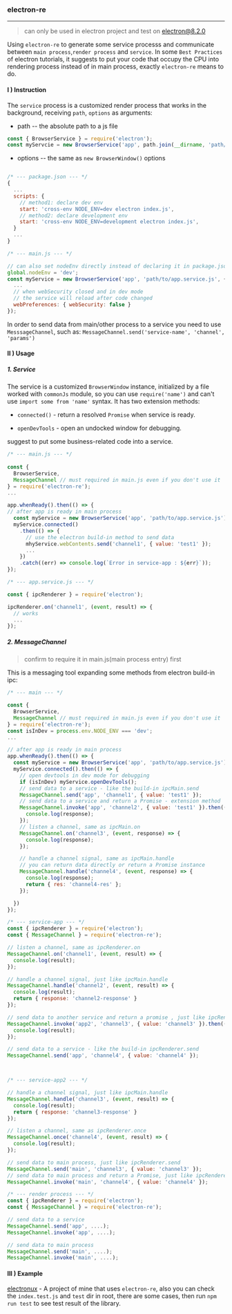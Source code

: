 ###  electron-re
---------------

> can only be used in electron project and test on electron@8.2.0

Using `electron-re` to generate some service processs and communicate between `main process`,`render process` and `service`. In some `Best Practices` of electron tutorials, it suggests to put your code that occupy the CPU into rendering process instead of in main process, exactly `electron-re` means to do.
#### I ) Instruction

The `service` process is a customized render process that works in the background, receiving `path`, `options` as arguments:

* path -- the absolute path to a js file
```js
const { BrowserService } = require('electron');
const myServcie = new BrowserService('app', path.join(__dirname, 'path/to/app.service.js'));
```

* options -- the same as `new BrowserWindow()` options
```js

/* --- package.json --- */
{
  ...
  scripts: {
    // method1: declare dev env
    start: 'cross-env NODE_ENV=dev electron index.js',
    // method2: declare development env
    start: 'cross-env NODE_ENV=development electron index.js',
  }
  ...
}

/* --- main.js --- */

// can also set nodeEnv directly instead of declaring it in package.json
global.nodeEnv = 'dev';
const myService = new BrowserService('app', 'path/to/app.service.js', {
  ...
  // when webSecurity closed and in dev mode
  // the service will reload after code changed
  webPreferences: { webSecurity: false }
});
```


In order to send data from main/other process to a service you need to use `MesssageChannel`, such as: `MessageChannel.send('service-name', 'channel', 'params')`

#### II ) Usage

##### 1. Service

The service is a customized `BrowserWindow` instance, initialized by a file worked with `commonJs` module, so you can use `require('name')` and can't use `import some from 'name'` syntax. It has two extension methods:

* `connected()` - return a resolved `Promise` when service is ready.

* `openDevTools` - open an undocked window for debugging.

suggest to put some business-related code into a service.

```js
/* --- main.js --- */
  
const { 
  BrowserService,
  MessageChannel // must required in main.js even if you don't use it
} = require('electron-re');
...

app.whenReady().then(() => {
// after app is ready in main process
  const myService = new BrowserService('app', 'path/to/app.service.js');
  myService.connected()
    .then(() => {
      // use the electron build-in method to send data
      mhyService.webContents.send('channel1', { value: 'test1' });
      ...
    })
    .catch((err) => console.log(`Error in service-app : ${err}`));
});
```

```js
/* --- app.service.js --- */

const { ipcRenderer } = require('electron');

ipcRenderer.on('channel1', (event, result) => {
  // works
  ...
});
```

##### 2. MessageChannel
> confirm to require it in main.js(main process entry) first

This is a messaging tool expanding some methods from electron build-in ipc:
```js
/* --- main --- */

const {
  BrowserService,
  MessageChannel // must required in main.js even if you don't use it
} = require('electron-re');
const isInDev = process.env.NODE_ENV === 'dev';
...

// after app is ready in main process
app.whenReady().then(() => {
  const myService = new BrowserService('app', 'path/to/app.service.js');
  myService.connected().then(() => {
    // open devtools in dev mode for debugging
    if (isInDev) myService.openDevTools();
    // send data to a service - like the build-in ipcMain.send
    MessageChannel.send('app', 'channel1', { value: 'test1' });
    // send data to a service and return a Promise - extension method
    MessageChannel.invoke('app', 'channel2', { value: 'test1' }).then((response) => {
      console.log(response);
    });
    // listen a channel, same as ipcMain.on
    MessageChannel.on('channel3', (event, response) => {
      console.log(response);
    });

    // handle a channel signal, same as ipcMain.handle
    // you can return data directly or return a Promise instance
    MessageChannel.handle('channel4', (event, response) => {
      console.log(response);
      return { res: 'channel4-res' };
    });

  })
});
```

```js
/* --- service-app --- */
const { ipcRenderer } = require('electron');
const { MessageChannel } = require('electron-re');

// listen a channel, same as ipcRenderer.on
MessageChannel.on('channel1', (event, result) => {
  console.log(result);
});

// handle a channel signal, just like ipcMain.handle
MessageChannel.handle('channel2', (event, result) => {
  console.log(result);
  return { response: 'channel2-response' }
});

// send data to another service and return a promise , just like ipcRenderer.invoke
MessageChannel.invoke('app2', 'channel3', { value: 'channel3' }).then((event, result) => {
  console.log(result);
});

// send data to a service - like the build-in ipcRenderer.send
MessageChannel.send('app', 'channel4', { value: 'channel4' });



/* --- service-app2 --- */

// handle a channel signal, just like ipcMain.handle
MessageChannel.handle('channel3', (event, result) => {
  console.log(result);
  return { response: 'channel3-response' }
});

// listen a channel, same as ipcRenderer.once
MessageChannel.once('channel4', (event, result) => {
  console.log(result);
});

// send data to main process, just like ipcRenderer.send
MessageChannel.send('main', 'channel3', { value: 'channel3' });
// send data to main process and return a Promise, just like ipcRenderer.invoke
MessageChannel.invoke('main', 'channel4', { value: 'channel4' });

```

```js
/* --- render process --- */
const { ipcRenderer } = require('electron');
const { MessageChannel } = require('electron-re');

// send data to a service
MessageChannel.send('app', ....);
MessageChannel.invoke('app', ....);

// send data to main process
MessageChannel.send('main', ....);
MessageChannel.invoke('main', ....);
```

#### III ) Example

[electronux](https://github.com/NoJsJa/electronux) - A project of mine that uses `electron-re`, also you can check the `index.test.js` and `test` dir in root, there are some cases, then run `npm run test` to see test result of the library.

